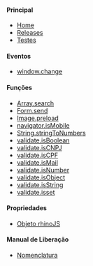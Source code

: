 #### Principal
 - [Home](/index.md)
 - [Releases](/releases.md)
 - [Testes](/testes.md)

#### Eventos
- [window.change](/eventos/window-change.md)

#### Funções
- [Array.search](/funcoes/Array-search.md)
- [Form.send](/funcoes/Form-send.md)
- [Image.preload](/funcoes/Image-preload.md)
- [navigator.isMobile](/funcoes/navigator-isMobile.md)
- [String.stringToNumbers](/funcoes/String-stringToNumbers.md)
- [validate.isBoolean](/funcoes/validate-isBoolean.md)
- [validate.isCNPJ](/funcoes/validate-isCNPJ.md)
- [validate.isCPF](/funcoes/validate-isCPF.md)
- [validate.isMail](/funcoes/validate-isMail.md)
- [validate.isNumber](/funcoes/validate-isNumber.md)
- [validate.isObject](/funcoes/validate-isObject.md)
- [validate.isString](/funcoes/validate-isString.md)
- [validate.isset](/funcoes/validate-isset.md)


#### Propriedades

- [Objeto rhinoJS](/propriedades/rhinoJS.md)

#### Manual de Liberação
- [Nomenclatura](/instrucoes/nomenclatura.md)


 

<!--Suporte Tihh Gonçalves (tiago@tiago.art.br) [INÍCIO] -->
<script type="text/javascript">

setTimeout(function(){

  var Tawk_API=Tawk_API||{}, Tawk_LoadStart=new Date();

  (function(){
    var s1=document.createElement("script"),s0=document.getElementsByTagName("script")[0];
    s1.async=true;
    s1.src='https://embed.tawk.to/596e2b286edc1c10b03468e2/default';
    s1.charset='UTF-8';
    s1.setAttribute('crossorigin','*');
    s0.parentNode.insertBefore(s1,s0);
  })();


}, 5000)


</script>
<!--Suporte Tihh Gonçalves (tiago@tiago.art.br) [FIM] -->
